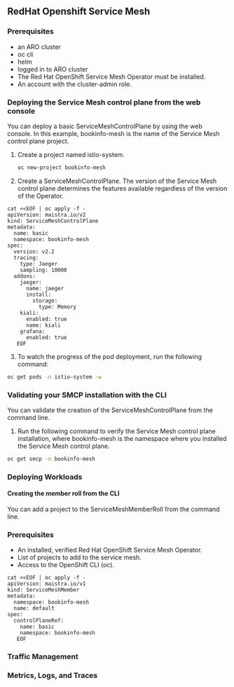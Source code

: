 ## RedHat Openshift Service Mesh

### Prerequisites

* an ARO cluster
* oc cli
* helm
* logged in to ARO cluster
* The Red Hat OpenShift Service Mesh Operator must be installed.
* An account with the cluster-admin role.

### Deploying the Service Mesh control plane from the web console
You can deploy a basic ServiceMeshControlPlane by using the web console. In this example, bookinfo-mesh is the name of the Service Mesh control plane project.

1. Create a project named istio-system.
   ```bash
   oc new-project bookinfo-mesh
   ```
2. Create a ServiceMeshControlPlane. The version of the Service Mesh control plane determines the features available regardless of the version of the Operator.
```
cat <<EOF | oc apply -f - 
apiVersion: maistra.io/v2
kind: ServiceMeshControlPlane
metadata:
  name: basic
  namespace: bookinfo-mesh
spec:
  version: v2.2
  tracing:
    type: Jaeger
    sampling: 10000
  addons:
    jaeger:
      name: jaeger
      install:
        storage:
          type: Memory
    kiali:
      enabled: true
      name: kiali
    grafana:
      enabled: true
   EOF
```
3. To watch the progress of the pod deployment, run the following command:
```bash
oc get pods -n istio-system -w
```
### Validating your SMCP installation with the CLI
You can validate the creation of the ServiceMeshControlPlane from the command line.
1. Run the following command to verify the Service Mesh control plane installation, where bookinfo-mesh is the namespace where you installed the Service Mesh control plane.
```bash
oc get smcp -n bookinfo-mesh
```
### Deploying Workloads
#### Creating the member roll from the CLI
You can add a project to the ServiceMeshMemberRoll from the command line.

### Prerequisites
* An installed, verified Red Hat OpenShift Service Mesh Operator.
* List of projects to add to the service mesh.
* Access to the OpenShift CLI (oc).

```
cat <<EOF | oc apply -f - 
apiVersion: maistra.io/v1
kind: ServiceMeshMember
metadata:
  namespace: bookinfo-mesh
  name: default
spec:
  controlPlaneRef:
    name: basic
    namespace: bookinfo-mesh
   EOF
```

### Traffic Management
### Metrics, Logs, and Traces
